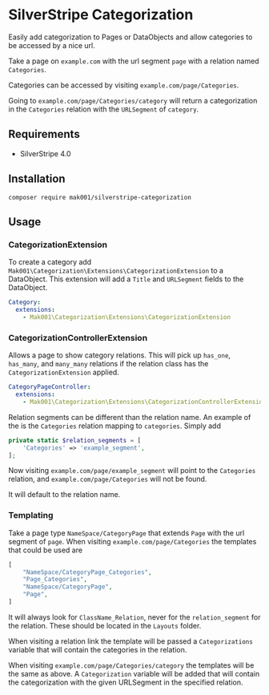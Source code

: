 # SilverStripe Categorization

Easily add categorization to Pages or DataObjects and allow categories to be accessed by a nice url.

Take a page on `example.com` with the url segment `page` with a relation named `Categories`.

Categories can be accessed by visiting `example.com/page/Categories`.

Going to `example.com/page/Categories/category` will return a categorization in the `Categories` relation with the `URLSegment` of `category`.


## Requirements

- SilverStripe 4.0

## Installation

`composer require mak001/silverstripe-categorization`

## Usage

### CategorizationExtension
To create a category add `Mak001\Categorization\Extensions\CategorizationExtension` to a DataObject.
This extension will add a `Title` and `URLSegment` fields to the DataObject.

```yml
Category:
  extensions:
    - Mak001\Categorization\Extensions\CategorizationExtension
```

### CategorizationControllerExtension
Allows a page to show category relations. This will pick up `has_one`, `has_many`, and `many_many` relations if the relation class has the `CategorizationExtension` applied.

```yml
CategoryPageController:
  extensions:
    - Mak001\Categorization\Extensions\CategorizationControllerExtension
```

Relation segments can be different than the relation name. An example of the is the `Categories` relation mapping to `categories`.
Simply add 
```php
private static $relation_segments = [
    'Categories' => 'example_segment',
];
```

Now visiting `example.com/page/example_segment` will point to the `Categories` relation, and `example.com/page/Categories` will not be found.

It will default to the relation name.

### Templating
Take a page type `NameSpace/CategoryPage` that extends `Page` with the url segment of `page`.
When visiting `example.com/page/Categories` the templates that could be used are
```php
[
    "NameSpace/CategoryPage_Categories",
    "Page_Categories",
    "NameSpace/CategoryPage",
    "Page",
]
``` 
It will always look for `ClassName_Relation`, never for the `relation_segment` for the relation.
These should be located in the `Layouts` folder.
 
When visiting a relation link the template will be passed a `Categorizations` variable that will contain the categories in the relation.

When visiting `example.com/page/Categories/category` the templates will be the same as above.
A `Categorization` variable will be added that will contain the categorization with the given URLSegment in the specified relation.
